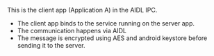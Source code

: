 This is the client app (Application A) in the AIDL IPC.
- The client app binds to the service running on the server app.
- The communication happens via AIDL
- The message is encrypted using AES and android keystore before sending it to the server.
